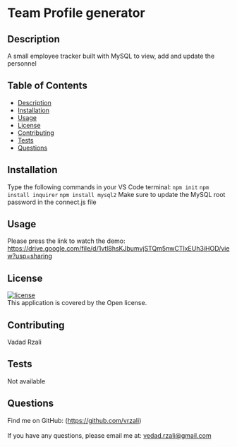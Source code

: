 # Team Profile generator
## Description
A small employee tracker built with MySQL to view, add and update the personnel
## Table of Contents
- [Description](#description)
- [Installation](#installation)
- [Usage](#usage)
- [License](#license)
- [Contributing](#contributing)
- [Tests](#tests)
- [Questions](#questions)
## Installation
Type the following commands in your VS Code terminal: `npm init` `npm install inquirer` `npm install mysql2`
Make sure to update the MySQL root password in the connect.js file
## Usage
Please press the link to watch the demo: https://drive.google.com/file/d/1vtl8hsKJbumvjSTQm5nwCTIxEUh3iHOD/view?usp=sharing
## License
[![license](https://img.shields.io/badge/license-Open-blue)](https://shields.io)
<br />
This application is covered by the Open license. 
## Contributing
Vadad Rzali
## Tests
Not available
## Questions
Find me on GitHub: (https://github.com/vrzali)<br />
<br />
If you have any questions, please email me at: vedad.rzali@gmail.com<br /><br />